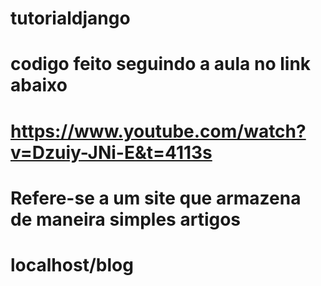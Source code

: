 # tutorialdjango

# codigo feito seguindo a aula no link abaixo

# https://www.youtube.com/watch?v=Dzuiy-JNi-E&t=4113s

# Refere-se a um site que armazena de maneira simples artigos

# localhost/blog
